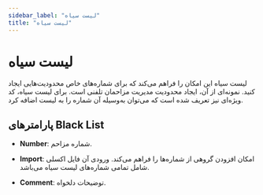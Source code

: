 ```yaml
---
sidebar_label: "لیست سیاه"
title: "لیست سیاه"
---
```



# لیست سیاه

لیست سیاه این امکان را فراهم می‌کند که برای شماره‌های خاص محدودیت‌هایی ایجاد کنید. نمونه‌ای از آن، ایجاد محدودیت مدیریت مزاحمان تلفنی است. برای لیست سیاه، کد ویژه‌ای نیز تعریف شده است که می‌توان به‌وسیله آن شماره را به لیست اضافه کرد.

## پارامترهای Black List

- **Number**: شماره مزاحم.  

- **Import**: امکان افزودن گروهی از شماره‌ها را فراهم می‌کند. ورودی آن فایل اکسلی شامل تمامی شماره‌های لیست سیاه می‌باشد.  

- **Comment**: توضیحات دلخواه.  